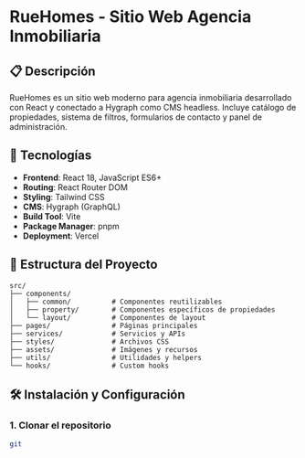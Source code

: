 # RueHomes - Sitio Web Agencia Inmobiliaria

## 📋 Descripción

RueHomes es un sitio web moderno para agencia inmobiliaria desarrollado con React y conectado a Hygraph como CMS headless. Incluye catálogo de propiedades, sistema de filtros, formularios de contacto y panel de administración.

## 🚀 Tecnologías

- **Frontend**: React 18, JavaScript ES6+
- **Routing**: React Router DOM
- **Styling**: Tailwind CSS
- **CMS**: Hygraph (GraphQL)
- **Build Tool**: Vite
- **Package Manager**: pnpm
- **Deployment**: Vercel

## 📁 Estructura del Proyecto

```
src/
├── components/
│   ├── common/          # Componentes reutilizables
│   ├── property/        # Componentes específicos de propiedades
│   └── layout/          # Componentes de layout
├── pages/               # Páginas principales
├── services/            # Servicios y APIs
├── styles/              # Archivos CSS
├── assets/              # Imágenes y recursos
├── utils/               # Utilidades y helpers
└── hooks/               # Custom hooks
```

## 🛠️ Instalación y Configuración

### 1. Clonar el repositorio

```bash
git
```

